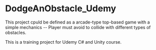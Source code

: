 # DodgeAnObstacle_Udemy

This project cpuld be defined as a arcade-type top-based game with a simple mechanics -- Player must avoid to collide with different types of obstacles.

This is a training project for Udemy C# and Unity course.

